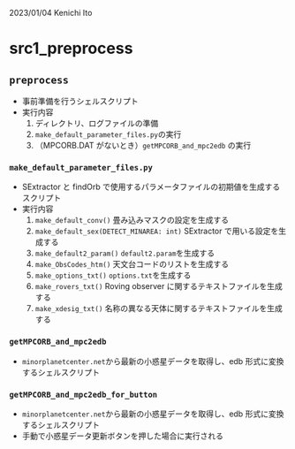 2023/01/04 Kenichi Ito

# src1_preprocess

## `preprocess`

- 事前準備を行うシェルスクリプト
- 実行内容
  1. ディレクトリ、ログファイルの準備
  2. `make_default_parameter_files.py`の実行
  3. （MPCORB.DAT がないとき）`getMPCORB_and_mpc2edb` の実行

### `make_default_parameter_files.py`

- SExtractor と findOrb で使用するパラメータファイルの初期値を生成するスクリプト
- 実行内容
  1. `make_default_conv()` 畳み込みマスクの設定を生成する
  2. `make_default_sex(DETECT_MINAREA: int)` SExtractor で用いる設定を生成する
  3. `make_default2_param()` `default2.param`を生成する
  4. `make_ObsCodes_htm()` 天文台コードのリストを生成する
  5. `make_options_txt()` `options.txt`を生成する
  6. `make_rovers_txt()` Roving observer に関するテキストファイルを生成する
  7. `make_xdesig_txt()` 名称の異なる天体に関するテキストファイルを生成する

### `getMPCORB_and_mpc2edb`

- `minorplanetcenter.net`から最新の小惑星データを取得し、edb 形式に変換するシェルスクリプト

### `getMPCORB_and_mpc2edb_for_button`

- `minorplanetcenter.net`から最新の小惑星データを取得し、edb 形式に変換するシェルスクリプト
- 手動で小惑星データ更新ボタンを押した場合に実行される